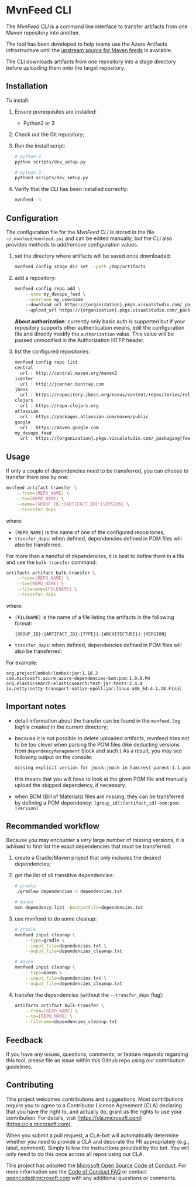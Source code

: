 # MvnFeed CLI

The _MvnFeed CLI_ is a command line interface to transfer artifacts from one Maven repository into another.

The tool has been developed to help teams use the Azure Artifacts infrastructure until the [upstream source for Maven feeds](https://visualstudio.uservoice.com/forums/330519-azure-devops-formerly-visual-studio-team-services/suggestions/32996752-add-upstream-sources-for-maven-feeds) is available.

The CLI downloads artifacts from one repository into a stage directory before uploading them onto the target repository.

## Installation

To install:

1. Ensure prerequisites are installed:
    * Python2 or 3

1. Check out the Git repository;

1. Run the install script:

    ```bash
    # python 2
    python scripts/dev_setup.py

    # python 3
    python3 scripts/dev_setup.py
    ```

1. Verify that the CLI has been installed correctly:

    ```bash
    mvnfeed -h
    ```

## Configuration

The configuration file for the _MvnFeed CLI_ is stored in the file `~/.mvnfeed/mvnfeed.ini` and can be edited manually, but the CLI also provides methods to add/remove configuration values.

1. set the directory where artifacts will be saved once downloaded:

    ```bash
    mvnfeed config stage_dir set --path /tmp/artifacts
    ```

1. add a repository:

    ```bash
    mvnfeed config repo add \
        --name my_devops_feed \
        --username my_username
        --download_url https://{organization}.pkgs.visualstudio.com/_packaging/{feed}/maven/v1
        --upload_url https://{organization}.pkgs.visualstudio.com/_packaging/{feed}/maven/v1
    ```

    **About authorization**: currently only basic auth is supported but if your repository supports other authentication means, edit the configuration file and directly modify the `authorization` value. This value will be passed unmodified in the Authorization HTTP header.

1. list the configured repositories:

    ```bash
    mvnfeed config repo list
    central
      url : http://central.maven.org/maven2
    jcenter
      url : http://jcenter.bintray.com
    jboss
      url : https://repository.jboss.org/nexus/content/repositories/releases
    clojars
      url : https://repo.clojars.org
    atlassian
      url : https://packages.atlassian.com/maven/public
    google
      url : https://maven.google.com
    my_devops_feed
      url : https://{organization}.pkgs.visualstudio.com/_packaging{feed}/maven/v1
    ```

## Usage

If only a couple of dependencies need to be transferred, you can choose to transfer them one by one:

```bash
mvnfeed artifact transfer \
    --from=[REPO_NAME] \
    --to=[REPO_NAME] \
    --name=[GROUP_ID]:[ARTIFACT_ID]:[VERSION] \
    --transfer_deps
```

where:

* `[REPO_NAME]` is the name of one of the configured repositories;
* `transfer_deps`: when defined, dependencies defined in POM files will also be transferred.

For more than a handful of dependencies, it is best to define them in a file and use the `bulk-transfer` command:

```bash
artifacts artifact bulk-transfer \
    --from=[REPO_NAME] \
    --to=[REPO_NAME] \
    --filename=[FILENAME] \
    --transfer_deps
```

where:

* `[FILENAME]` is the name of a file listing the artifacts in the following format:

    ```file
    {GROUP_ID}:{ARTIFACT_ID}:{TYPE}[:{ARCHITECTURE}]:{VERSION}
    ```

* `transfer_deps`: when defined, dependencies defined in POM files will also be transferred.

For example:

```file
org.projectlombok:lombok:jar:1.18.2
com.microsoft.azure:azure-dependencies-bom:pom:1.0.0.M4
org.elasticsearch:elasticsearch:test-jar:tests:2.4.4
io.netty:netty-transport-native-epoll:jar:linux-x86_64:4.1.28.Final
```

## Important notes

* detail information about the transfer can be found in the `mvnfeed.log` logfile created in the current directory;

* because it is not possible to delete uploaded artifacts, mvnfeed tries not to be too clever when parsing the POM files (like deducting versions from `dependencyManagement` block and such.) As a result, you may see following output on the console:

    ```bash
    missing explicit version for jmock:jmock in hamcrest-parent-1.1.pom. Skipping
    ```

    this means that you will have to look at the given POM file and manually upload the skipped dependency, if necessary.

* when BOM (Bill of Materials) files are missing, they can be transferred by defining a POM dependency: `[group_id]:[artifact_id]-bom:pom:[version]`

## Recommanded workflow

Because you may encounter a _very_ large number of missing versions, it is advised to first list the exact dependencies that must be transferred:

1. create a Gradle/Maven project that only includes the desired dependencies;

1. get the list of all transitive dependencies:

    ```bash
    # gradle
    ./gradlew dependencies > dependencies.txt

    # maven
    mvn dependency:list -DoutputFile=dependencies.txt
    ```

1. use mvnfeed to do some cleanup:

    ```bash
    # gradle
    mvnfeed input cleanup \
        --type=gradle \
        --input_file=dependencies.txt \
        --ouput_file=dependencies_cleanup.txt

    # maven
    mvnfeed input cleanup \
        --type=maven \
        --input_file=dependencies.txt \
        --ouput_file=dependencies_cleanup.txt
    ```

1. transfer the dependencies (without the `--transfer_deps` flag):

    ```bash
    artifacts artifact bulk-transfer \
        --from=[REPO_NAME] \
        --to=[REPO_NAME] \
        --filename=dependencies_cleanup.txt
    ```

## Feedback

If you have any issues, questions, comments, or feature requests regarding this tool, please file an issue within this Github repo using our contribution guidelines.

## Contributing

This project welcomes contributions and suggestions.  Most contributions require you to agree to a Contributor License Agreement (CLA) declaring that you have the right to, and actually do, grant us the rights to use your contribution. For details, visit [https://cla.microsoft.com](https://cla.microsoft.com).

When you submit a pull request, a CLA-bot will automatically determine whether you need to provide a CLA and decorate the PR appropriately (e.g., label, comment). Simply follow the instructions provided by the bot. You will only need to do this once across all repos using our CLA.

This project has adopted the [Microsoft Open Source Code of Conduct](https://opensource.microsoft.com/codeofconduct/). For more information see the [Code of Conduct FAQ](https://opensource.microsoft.com/codeofconduct/faq/) or contact [opencode@microsoft.com](mailto:opencode@microsoft.com) with any additional questions or comments.
